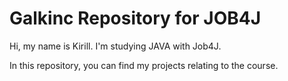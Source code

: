 # Galkinc Repository for JOB4J

Hi, my name is Kirill. I'm studying JAVA with Job4J.

In this repository, you can find my projects relating to the course.

